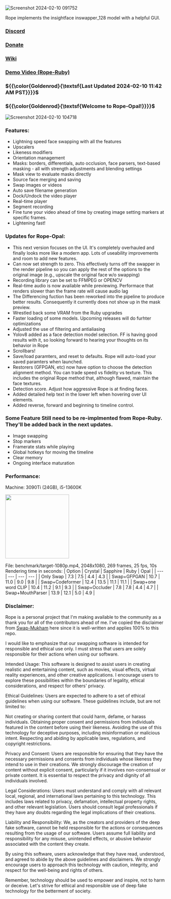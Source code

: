 ![Screenshot 2024-02-10 091752](https://github.com/Hillobar/Rope/assets/63615199/dd8ab00b-d55f-4196-a50b-f2a326fba83a)

Rope implements the insightface inswapper_128 model with a helpful GUI.
### [Discord](https://discord.gg/EcdVAFJzqp)

### [Donate](https://www.paypal.com/donate/?hosted_button_id=Y5SB9LSXFGRF2)

### [Wiki](https://github.com/Hillobar/Rope/wiki)

### [Demo Video (Rope-Ruby)](https://www.youtube.com/watch?v=4Y4U0TZ8cWY)

### ${{\color{Goldenrod}{\textsf{Last Updated 2024-02-10 11:42 AM PST}}}}$ ###
### ${{\color{Goldenrod}{\textsf{Welcome to Rope-Opal!}}}}$ ###
![Screenshot 2024-02-10 104718](https://github.com/Hillobar/Rope/assets/63615199/4b2ee574-c91e-4db2-ad66-5b775a049a6b)

### Features: ###
* Lightning speed face swapping with all the features
* Upscalers
* Likeness modifiers
* Orientation management
* Masks: borders, differentials, auto occlusion, face parsers, text-based masking - all with strength adjustments and blending settings
* Mask view to evaluate masks directly
* Source face merging and saving
* Swap images or videos
* Auto save filename generation
* Dock/Undock the video player
* Real-time player
* Segment recording
* Fine tune your video ahead of time by creating image setting markers at specific frames.
* Lightening fast!

### Updates for Rope-Opal: ###
* This next version focuses on the UI. It's completely overhauled and finally looks more like a modern app. Lots of useability improvements and room to add new features.
* Can now set strength to zero. This effectively turns off the swapper in the render pipeline so you can apply the rest of the options to the original image (e.g., upscale the original face w/o swapping)
* Recording library can be set to FFMPEG or OPENCV
* Real-time audio is now available while previewing. Performace that renders slower than the frame rate will cause audio lag
* The Differencing fuction has been reworked into the pipeline to produce better results. Consequently it currently does not show up in the mask preview.
* Wrestled back some VRAM from the Ruby upgrades
* Faster loading of some models. Upcoming releases will do furhter optimizations
* Adjusted the use of filtering and antialiasing
* Yolov8 added as a face detection model selection. FF is having good results with it, so looking forward to hearing your thoughts on its behavior in Rope
* Scrollbars!
* Save/load paramters, and reset to defaults. Rope will auto-load your saved paramters when launched.
* Restorers (GFPGAN, etc) now have option to choose the detection alignment method. You can trade speed vs fidelity vs texture. This includes the original Rope method that, although flawed, maintain the face textures.
* Detection score. Adjust how aggressive Rope is at finding faces.
* Added detailed help text in the lower left when hovering over UI elements.
* Added reverse, forward and beginning to timeline control.

### Some Feature Still need to be re-implmented from Rope-Ruby. They'll be added back in the next updates. ###
* Image swapping
* Stop markers
* Framerate stats while playing
* Global hotkeys for moving the timeline
* Clear memory
* Ongoing interface maturation

### Performance:  ###
Machine: 3090Ti (24GB), i5-13600K

<img src="https://github.com/Hillobar/Rope/assets/63615199/3e3505db-bc76-48df-b8ac-1e7e86c8d751" width="200">

File: benchmark/target-1080p.mp4, 2048x1080, 269 frames, 25 fps, 10s
Rendering time in seconds:
| Option | Crystal | Sapphire | Ruby | Opal |
| --- | --- | --- | --- |
| Only Swap | 7.3 | 7.5 | 4.4 | 4.3 |
| Swap+GFPGAN | 10.7 | 11.0 | 9.0 | 9.8 |
| Swap+Codeformer | 12.4 | 13.5 | 11.1 | 11.1 |
| Swap+one word CLIP | 10.4 | 11.2 | 9.1 | 9.3 |
| Swap+Occluder | 7.8 | 7.8 | 4.4 | 4.7 |
| Swap+MouthParser | 13.9 | 12.1 | 5.0 | 4.9 |

### Disclaimer: ###
Rope is a personal project that I'm making available to the community as a thank you for all of the contributors ahead of me.
I've copied the disclaimer from [Swap-Mukham](https://github.com/harisreedhar/Swap-Mukham) here since it is well-written and applies 100% to this repo.
 
I would like to emphasize that our swapping software is intended for responsible and ethical use only. I must stress that users are solely responsible for their actions when using our software.

Intended Usage: This software is designed to assist users in creating realistic and entertaining content, such as movies, visual effects, virtual reality experiences, and other creative applications. I encourage users to explore these possibilities within the boundaries of legality, ethical considerations, and respect for others' privacy.

Ethical Guidelines: Users are expected to adhere to a set of ethical guidelines when using our software. These guidelines include, but are not limited to:

Not creating or sharing content that could harm, defame, or harass individuals. Obtaining proper consent and permissions from individuals featured in the content before using their likeness. Avoiding the use of this technology for deceptive purposes, including misinformation or malicious intent. Respecting and abiding by applicable laws, regulations, and copyright restrictions.

Privacy and Consent: Users are responsible for ensuring that they have the necessary permissions and consents from individuals whose likeness they intend to use in their creations. We strongly discourage the creation of content without explicit consent, particularly if it involves non-consensual or private content. It is essential to respect the privacy and dignity of all individuals involved.

Legal Considerations: Users must understand and comply with all relevant local, regional, and international laws pertaining to this technology. This includes laws related to privacy, defamation, intellectual property rights, and other relevant legislation. Users should consult legal professionals if they have any doubts regarding the legal implications of their creations.

Liability and Responsibility: We, as the creators and providers of the deep fake software, cannot be held responsible for the actions or consequences resulting from the usage of our software. Users assume full liability and responsibility for any misuse, unintended effects, or abusive behavior associated with the content they create.

By using this software, users acknowledge that they have read, understood, and agreed to abide by the above guidelines and disclaimers. We strongly encourage users to approach this technology with caution, integrity, and respect for the well-being and rights of others.

Remember, technology should be used to empower and inspire, not to harm or deceive. Let's strive for ethical and responsible use of deep fake technology for the betterment of society.



  
